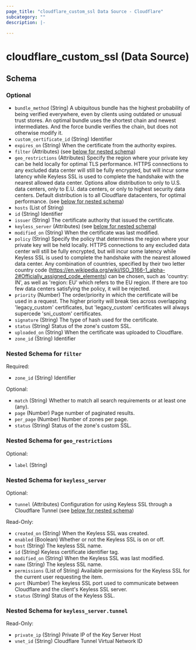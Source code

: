 ```yaml
---
page_title: "cloudflare_custom_ssl Data Source - Cloudflare"
subcategory: ""
description: |-
  
---
```


# cloudflare_custom_ssl (Data Source)




<!-- schema generated by tfplugindocs -->
## Schema

### Optional

- `bundle_method` (String) A ubiquitous bundle has the highest probability of being verified everywhere, even by clients using outdated or unusual trust stores. An optimal bundle uses the shortest chain and newest intermediates. And the force bundle verifies the chain, but does not otherwise modify it.
- `custom_certificate_id` (String) Identifier
- `expires_on` (String) When the certificate from the authority expires.
- `filter` (Attributes) (see [below for nested schema](#nestedatt--filter))
- `geo_restrictions` (Attributes) Specify the region where your private key can be held locally for optimal TLS performance. HTTPS connections to any excluded data center will still be fully encrypted, but will incur some latency while Keyless SSL is used to complete the handshake with the nearest allowed data center. Options allow distribution to only to U.S. data centers, only to E.U. data centers, or only to highest security data centers. Default distribution is to all Cloudflare datacenters, for optimal performance. (see [below for nested schema](#nestedatt--geo_restrictions))
- `hosts` (List of String)
- `id` (String) Identifier
- `issuer` (String) The certificate authority that issued the certificate.
- `keyless_server` (Attributes) (see [below for nested schema](#nestedatt--keyless_server))
- `modified_on` (String) When the certificate was last modified.
- `policy` (String) Specify the policy that determines the region where your private key will be held locally. HTTPS connections to any excluded data center will still be fully encrypted, but will incur some latency while Keyless SSL is used to complete the handshake with the nearest allowed data center. Any combination of countries, specified by their two letter country code (https://en.wikipedia.org/wiki/ISO_3166-1_alpha-2#Officially_assigned_code_elements) can be chosen, such as 'country: IN', as well as 'region: EU' which refers to the EU region. If there are too few data centers satisfying the policy, it will be rejected.
- `priority` (Number) The order/priority in which the certificate will be used in a request. The higher priority will break ties across overlapping 'legacy_custom' certificates, but 'legacy_custom' certificates will always supercede 'sni_custom' certificates.
- `signature` (String) The type of hash used for the certificate.
- `status` (String) Status of the zone's custom SSL.
- `uploaded_on` (String) When the certificate was uploaded to Cloudflare.
- `zone_id` (String) Identifier

<a id="nestedatt--filter"></a>
### Nested Schema for `filter`

Required:

- `zone_id` (String) Identifier

Optional:

- `match` (String) Whether to match all search requirements or at least one (any).
- `page` (Number) Page number of paginated results.
- `per_page` (Number) Number of zones per page.
- `status` (String) Status of the zone's custom SSL.


<a id="nestedatt--geo_restrictions"></a>
### Nested Schema for `geo_restrictions`

Optional:

- `label` (String)


<a id="nestedatt--keyless_server"></a>
### Nested Schema for `keyless_server`

Optional:

- `tunnel` (Attributes) Configuration for using Keyless SSL through a Cloudflare Tunnel (see [below for nested schema](#nestedatt--keyless_server--tunnel))

Read-Only:

- `created_on` (String) When the Keyless SSL was created.
- `enabled` (Boolean) Whether or not the Keyless SSL is on or off.
- `host` (String) The keyless SSL name.
- `id` (String) Keyless certificate identifier tag.
- `modified_on` (String) When the Keyless SSL was last modified.
- `name` (String) The keyless SSL name.
- `permissions` (List of String) Available permissions for the Keyless SSL for the current user requesting the item.
- `port` (Number) The keyless SSL port used to communicate between Cloudflare and the client's Keyless SSL server.
- `status` (String) Status of the Keyless SSL.

<a id="nestedatt--keyless_server--tunnel"></a>
### Nested Schema for `keyless_server.tunnel`

Read-Only:

- `private_ip` (String) Private IP of the Key Server Host
- `vnet_id` (String) Cloudflare Tunnel Virtual Network ID


